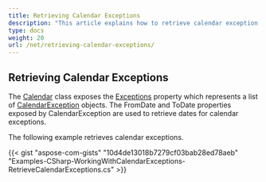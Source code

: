 ```yaml
---
title: Retrieving Calendar Exceptions
description: "This article explains how to retrieve calendar exception data using Aspose.Tasks for .NET."
type: docs
weight: 20
url: /net/retrieving-calendar-exceptions/
---
```


## **Retrieving Calendar Exceptions**
The [Calendar](https://reference.aspose.com/tasks/net/aspose.tasks/calendar) class exposes the [Exceptions](https://reference.aspose.com/tasks/net/aspose.tasks/calendar/properties/exceptions) property which represents a list of [CalendarException](https://reference.aspose.com/tasks/net/aspose.tasks/calendarexception) objects. The FromDate and ToDate properties exposed by CalendarException are used to retrieve dates for calendar exceptions.

The following example retrieves calendar exceptions.

{{< gist "aspose-com-gists" "10d4de13018b7279cf03bab28ed78aeb" "Examples-CSharp-WorkingWithCalendarExceptions-RetrieveCalendarExceptions.cs" >}}
